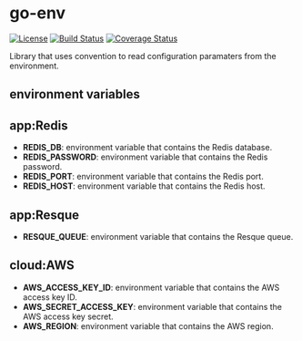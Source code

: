 # go-env

[![License](https://img.shields.io/badge/license-Apache%20License%202.0-blue.svg?style=flat)][license]
[![Build Status](https://travis-ci.org/steenzout/go-env.svg?branch=master)](https://travis-ci.org/steenzout/go-env/)
[![Coverage Status](https://coveralls.io/repos/steenzout/go-env/badge.svg?branch=master&service=github)](https://coveralls.io/github/steenzout/go-env?branch=master)

Library that uses convention to read configuration paramaters from the environment.


## environment variables

## app:Redis

- **REDIS_DB**: environment variable that contains the Redis database.
- **REDIS_PASSWORD**: environment variable that contains the Redis password.
- **REDIS_PORT**: environment variable that contains the Redis port.
- **REDIS_HOST**: environment variable that contains the Redis host.


## app:Resque

- **RESQUE_QUEUE**: environment variable that contains the Resque queue.


## cloud:AWS

- **AWS_ACCESS_KEY_ID**: environment variable that contains the AWS access key ID.
- **AWS_SECRET_ACCESS_KEY**: environment variable that contains the AWS access key secret.
- **AWS_REGION**: environment variable that contains the AWS region.


[license]:  https://raw.githubusercontent.com/steenzout/go-env/master/LICENSE   "Apache License 2.0"
